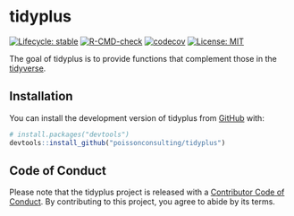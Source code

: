 
<!-- README.md is generated from README.Rmd. Please edit that file -->

# tidyplus

<!-- badges: start -->

[![Lifecycle:
stable](https://img.shields.io/badge/lifecycle-stable-brightgreen.svg)](https://lifecycle.r-lib.org/articles/stages.html#stable)
[![R-CMD-check](https://github.com/poissonconsulting/tidyplus/workflows/R-CMD-check/badge.svg)](https://github.com/poissonconsulting/tidyplus/actions)
[![codecov](https://codecov.io/gh/poissonconsulting/tidyplus/branch/main/graph/badge.svg?token=aBcUj9NUa2)](https://app.codecov.io/gh/poissonconsulting/tidyplus)
[![License:
MIT](https://img.shields.io/badge/License-MIT-green.svg)](https://opensource.org/licenses/MIT)
<!-- badges: end -->

The goal of tidyplus is to provide functions that complement those in
the [tidyverse](https://github.com/tidyverse).

## Installation

You can install the development version of tidyplus from
[GitHub](https://github.com/poissonconsulting/tidyplus) with:

``` r
# install.packages("devtools")
devtools::install_github("poissonconsulting/tidyplus")
```

## Code of Conduct

Please note that the tidyplus project is released with a [Contributor
Code of
Conduct](https://contributor-covenant.org/version/2/0/CODE_OF_CONDUCT.html).
By contributing to this project, you agree to abide by its terms.
